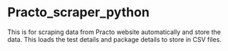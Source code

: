 # Practo_scraper_python
This is for scraping data from Practo website automatically and store the data.
This loads the test details and package details to store in CSV files.
